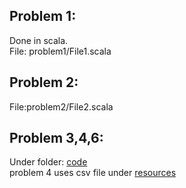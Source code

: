 

## Problem 1:

Done in scala.<br />
File: problem1/File1.scala



## Problem 2:

File:problem2/File2.scala 

## Problem 3,4,6:
  
  Under folder: [code](https://github.com/fathimamohammad/javaAlgorithms/tree/master/problem3_4_6/src/ppc/code)<br />
  problem 4 uses csv file under [resources](https://github.com/fathimamohammad/javaAlgorithms/tree/master/problem3_4_6/resources)

